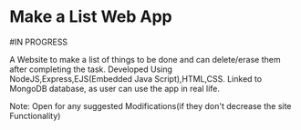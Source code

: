 # Make a List Web App

#IN PROGRESS

 A Website to make a list of things to be done and can delete/erase them after completing the task.
 Developed Using NodeJS,Express,EJS(Embedded Java Script),HTML,CSS.
 Linked to MongoDB database, as user can use the app in real life.

 Note: Open for any suggested Modifications(if they don't decrease the site Functionality)
